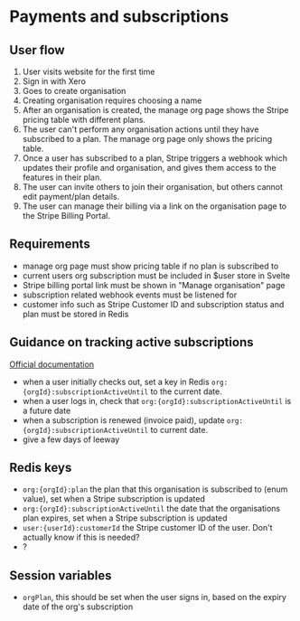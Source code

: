  # Payments and subscriptions
 
## User flow
1. User visits website for the first time
2. Sign in with Xero
3. Goes to create organisation
4. Creating organisation requires choosing a name
5. After an organisation is created, the manage org page shows the Stripe pricing table with different plans.
6. The user can't perform any organisation actions until they have subscribed to a plan. The manage org page only shows the pricing table.
7. Once a user has subscribed to a plan, Stripe triggers a webhook which updates their profile and organisation, and gives them access to the features in their plan.
8. The user can invite others to join their organisation, but others cannot edit payment/plan details.
9. The user can manage their billing via a link on the organisation page to the Stripe Billing Portal.

## Requirements
- manage org page must show pricing table if no plan is subscribed to
- current users org subscription must be included in $user store in Svelte 
- Stripe billing portal link must be shown in "Manage organisation" page
- subscription related webhook events must be listened for
- customer info such as Stripe Customer ID and subscription status and plan must be stored in Redis


## Guidance on tracking active subscriptions
[Official documentation](https://stripe.com/docs/billing/subscriptions/webhooks#active-subscriptions)

 - when a user initially checks out, set a key in Redis `org:{orgId}:subscriptionActiveUntil` to the current date.
 - when a user logs in, check that `org:{orgId}:subscriptionActiveUntil` is a future date
 - when a subscription is renewed (invoice paid), update `org:{orgId}:subscriptionActiveUntil` to current date.
 - give a few days of leeway


## Redis keys
 - `org:{orgId}:plan` the plan that this organisation is subscribed to (enum value), set when a Stripe subscription is updated
 - `org:{orgId}:subscriptionActiveUntil` the date that the organisations plan expires, set when a Stripe subscription is updated
 - `user:{userId}:customerId` the Stripe customer ID of the user. Don't actually know if this is needed?
 - ?

## Session variables
 - `orgPlan`, this should be set when the user signs in, based on the expiry date of the org's subscription

